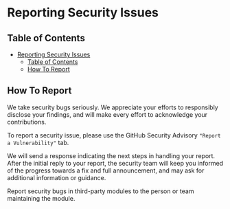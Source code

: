 # Reporting Security Issues

## Table of Contents

- [Reporting Security Issues](#reporting-security-issues)
  - [Table of Contents](#table-of-contents)
  - [How To Report](#how-to-report)

## How To Report

We take security bugs seriously. We appreciate your efforts to responsibly
disclose your findings, and will make every effort to acknowledge your
contributions.

To report a security issue, please use the GitHub Security Advisory
`"Report a Vulnerability"` tab.

We will send a response indicating the next steps in handling your report. After
the initial reply to your report, the security team will keep you informed of
the progress towards a fix and full announcement, and may ask for additional
information or guidance.

Report security bugs in third-party modules to the person or team maintaining
the module.
